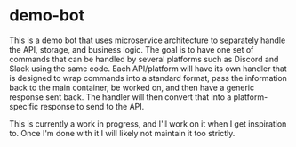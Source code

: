 # demo-bot
This is a demo bot that uses microservice architecture to separately handle the API, storage, and business logic. The goal is to have one set of commands that can be handled by several platforms such as Discord and Slack using the same code. Each API/platform will have its own handler that is designed to wrap commands into a standard format, pass the information back to the main container, be worked on, and then have a generic response sent back. The handler will then convert that into a platform-specific response to send to the API.

This is currently a work in progress, and I'll work on it when I get inspiration to. Once I'm done with it I will likely not maintain it too strictly.